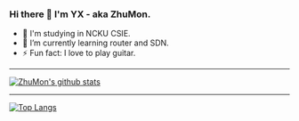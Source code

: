 ### Hi there 👋  I'm YX - aka ZhuMon.
- :school: I'm studying in NCKU CSIE.
- 🌱  I’m currently learning router and SDN.
- ⚡ Fun fact: I love to play guitar.

---

<!--
**ZhuMon/ZhuMon** is a ✨ _special_ ✨ repository because its `README.md` (this file) appears on your GitHub profile.

Here are some ideas to get you started:

- 🔭 I’m currently working on mail server managing. 
- 🌱 I’m currently learning fast routing,
- 👯 I’m looking to collaborate on ...
- 🤔 I’m looking for help with ...
- 💬 Ask me about ...
- 📫 How to reach me: ...
- 😄 Pronouns: ...
- ⚡ Fun fact: ...
-->

[![ZhuMon's github stats](https://github-readme-stats.vercel.app/api?username=ZhuMon)](https://github.com/anuraghazra/github-readme-stats)

---

[![Top Langs](https://github-readme-stats.vercel.app/api/top-langs/?username=ZhuMon)](https://github.com/anuraghazra/github-readme-stats)
